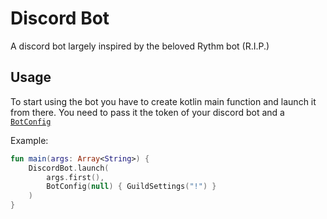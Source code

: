 # Discord Bot

A discord bot largely inspired by the beloved Rythm bot (R.I.P.)

## Usage

To start using the bot you have to create kotlin main function and launch it from there.
You need to pass it the token of your discord bot and a [`BotConfig`](./src/main/kotlin/de/tzimom/discordbot/config/BotConfig.kt)

Example:

```kotlin
fun main(args: Array<String>) {
    DiscordBot.launch(
        args.first(),
        BotConfig(null) { GuildSettings("!") }
    )
}
```